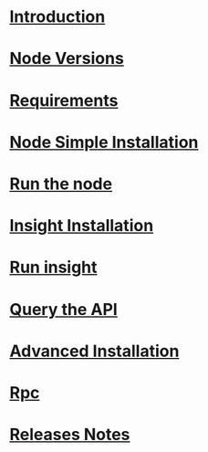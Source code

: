 ﻿# [Introduction](introduction.md)
# [Node Versions](node_versions.md)
# [Requirements](requirements.md)
# [Node Simple Installation](node_simple_installation.md)
# [Run the node](run_the_node.md)
# [Insight Installation](insight_installation.md)
# [Run insight](run_insight.md)
# [Query the API](query_the_api.md)
# [Advanced Installation](advanced_installation.md)
# [Rpc](rpc.md)
# [Releases Notes](releases_notes.md)
